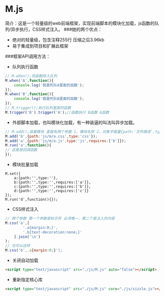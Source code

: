 M.js
=

简介：这是一个轻量级的web前端框架，实现前端脚本的模块化加载，js函数的队列/异步执行，CSS样式注入。
###她的两个优点：
- 绝对的轻量级，包含注释255行 压缩之后3.96kb
- 易于集成到项目和扩展此框架

###框架API调用方法：
- 队列执行函数
```javascript
// M.when();将函数排入队列
M.when('A',function(){
    console.log('我是列队A里面的函数');
});
M.when('B',function(){
    console.log('我是列队B里面的函数');
});
// M.trigger();执行队列里面的函数
M.trigger('B').trigger('A');//函数执行 B函数 A函数
```
- 外部脚本加载，也叫模块化加载，有一种装逼的叫法叫异步加载。
```javascript
// M.add();装载模块 里面有两个参数 1、模块名称 2、对象字面量{path:'文件路径',type:'文件类型',requires:'定义依赖关系'}。M.run();模块加载的运行方法。
M.add('b',{path:'js/m/a.css',type:'css'});
M.add('a',{path:'js/m/a.js',type:'js',requires:['b']});
M.run('a',function(){
// 这里是回调函数
});
```
- 模块批量加载
```javasript
M.set({
	a:{path:'',type:''},
	b:{path:'',type:'',requires:['a']},
	c:{path:'',type:'',requires:['b']},
	d:{path:'',type:'',requires:['c']}
});
M.run('d',function(){});
```
- CSS样式注入
```javascript
// 两个参数 第一个参数是标示符 必须唯一，第二个是注入的内容
M.css('a',[
        '.a{margin:0;}',
        '.b{text-decoration:none;}'
    ].join('\n')
);
// 也可以这样
M.css('b',.a{margin:0;}');
```
- 关闭自动加载
```html
<script type="text/javascript" src="./js/M.js" auto="false"></script>
```
- 重新指定核心库
```html
<script type="text/javascript" src="./js/M.js" core="./js/sizzle.js"></script>
```